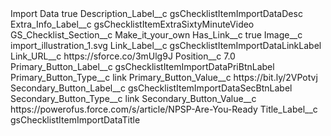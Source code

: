 <?xml version="1.0" encoding="UTF-8"?>
<CustomMetadata xmlns="http://soap.sforce.com/2006/04/metadata" xmlns:xsi="http://www.w3.org/2001/XMLSchema-instance" xmlns:xsd="http://www.w3.org/2001/XMLSchema">
    <label>Import Data</label>
    <protected>true</protected>
    <values>
        <field>Description_Label__c</field>
        <value xsi:type="xsd:string">gsChecklistItemImportDataDesc</value>
    </values>
    <values>
        <field>Extra_Info_Label__c</field>
        <value xsi:type="xsd:string">gsChecklistItemExtraSixtyMinuteVideo</value>
    </values>
    <values>
        <field>GS_Checklist_Section__c</field>
        <value xsi:type="xsd:string">Make_it_your_own</value>
    </values>
    <values>
        <field>Has_Link__c</field>
        <value xsi:type="xsd:boolean">true</value>
    </values>
    <values>
        <field>Image__c</field>
        <value xsi:type="xsd:string">import_illustration_1.svg</value>
    </values>
    <values>
        <field>Link_Label__c</field>
        <value xsi:type="xsd:string">gsChecklistItemImportDataLinkLabel</value>
    </values>
    <values>
        <field>Link_URL__c</field>
        <value xsi:type="xsd:string">https://sforce.co/3mUlg9J</value>
    </values>
    <values>
        <field>Position__c</field>
        <value xsi:type="xsd:double">7.0</value>
    </values>
    <values>
        <field>Primary_Button_Label__c</field>
        <value xsi:type="xsd:string">gsChecklistItemImportDataPriBtnLabel</value>
    </values>
    <values>
        <field>Primary_Button_Type__c</field>
        <value xsi:type="xsd:string">link</value>
    </values>
    <values>
        <field>Primary_Button_Value__c</field>
        <value xsi:type="xsd:string">https://bit.ly/2VPotvj</value>
    </values>
    <values>
        <field>Secondary_Button_Label__c</field>
        <value xsi:type="xsd:string">gsChecklistItemImportDataSecBtnLabel</value>
    </values>
    <values>
        <field>Secondary_Button_Type__c</field>
        <value xsi:type="xsd:string">link</value>
    </values>
    <values>
        <field>Secondary_Button_Value__c</field>
        <value xsi:type="xsd:string">https://powerofus.force.com/s/article/NPSP-Are-You-Ready</value>
    </values>
    <values>
        <field>Title_Label__c</field>
        <value xsi:type="xsd:string">gsChecklistItemImportDataTitle</value>
    </values>
</CustomMetadata>
